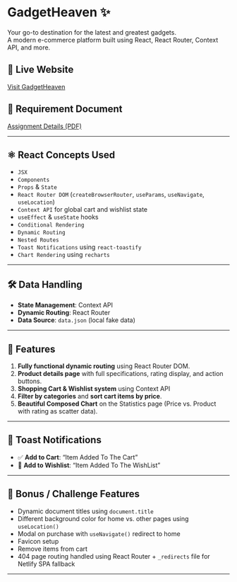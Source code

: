 # GadgetHeaven ✨

Your go-to destination for the latest and greatest gadgets.  
A modern e-commerce platform built using React, React Router, Context API, and more.

## 🔗 Live Website

[Visit GadgetHeaven](https://md-ashik-mia-b10a8.netlify.app/)  

## 📄 Requirement Document

[Assignment Details (PDF)](https://drive.google.com/drive/folders/1Hzn49HhlowhYrOXqYthU_Ac_Q-tkINHx?usp=sharing)  

---

## ⚛️ React Concepts Used

- `JSX`
- `Components`
- `Props` & `State`
- `React Router DOM` (`createBrowserRouter`, `useParams`, `useNavigate`, `useLocation`)
- `Context API` for global cart and wishlist state
- `useEffect` & `useState` hooks
- `Conditional Rendering`
- `Dynamic Routing`
- `Nested Routes`
- `Toast Notifications` using `react-toastify`
- `Chart Rendering` using `recharts`

---

## 🛠️ Data Handling

- **State Management**: Context API
- **Dynamic Routing**: React Router
- **Data Source**: `data.json` (local fake data)

---

## 🌟 Features

1. **Fully functional dynamic routing** using React Router DOM.
2. **Product details page** with full specifications, rating display, and action buttons.
3. **Shopping Cart & Wishlist system** using Context API 
4. **Filter by categories** and **sort cart items by price**.
5. **Beautiful Composed Chart** on the Statistics page (Price vs. Product with rating as scatter data).

---

## 🎉 Toast Notifications

- ✅ **Add to Cart**: “Item Added To The Cart”
- 💖 **Add to Wishlist**: “Item Added To The WishList”

---

## 🧪 Bonus / Challenge Features

- Dynamic document titles using `document.title`
- Different background color for home vs. other pages using `useLocation()`
- Modal on purchase with `useNavigate()` redirect to home
- Favicon setup
- Remove items from cart
- 404 page routing handled using React Router + `_redirects` file for Netlify SPA fallback

---



